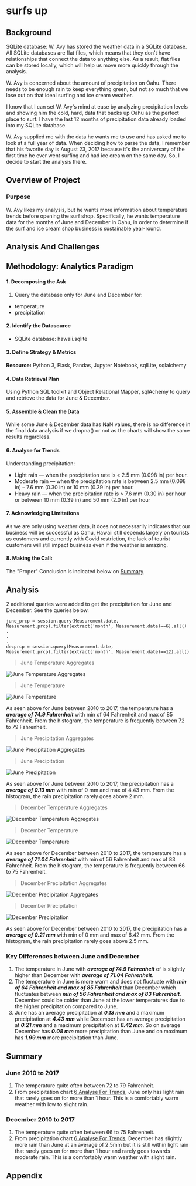 # surfs up

## Background


SQLite database: W. Avy has stored the weather data in a SQLite database. All SQLite databases are flat files, which means that they don't have relationships that connect the data to anything else. As a result, flat files can be stored locally, which will help us move more quickly through the analysis.

W. Avy is concerned about the amount of precipitation on Oahu. There needs to be enough rain to keep everything green, but not so much that we lose out on that ideal surfing and ice cream weather.

I know that I can set W. Avy's mind at ease by analyzing precipitation levels and showing him the cold, hard, data that backs up Oahu as the perfect place to surf. I have the last 12 months of precipitation data already loaded into my SQLite database.

W. Avy supplied me with the data he wants me to use and has asked me to look at a full year of data. When deciding how to parse the data, I remember that his favorite day is August 23, 2017 because it's the anniversary of the first time he ever went surfing and had ice cream on the same day. So, I decide to start the analysis there.

## Overview of Project
### Purpose

W. Avy likes my analysis, but he wants more information about temperature trends before opening the surf shop. Specifically, he wants temperature data for the months of June and December in Oahu, in order to determine if the surf and ice cream shop business is sustainable year-round.

## Analysis And Challenges

## Methodology: Analytics Paradigm

#### 1. Decomposing the Ask
1. Query the database only for June and December for:
* temperature
* precipitation

#### 2. Identify the Datasource
* SQLite database: hawaii.sqlite

#### 3. Define Strategy & Metrics
**Resource:** Python 3, Flask, Pandas, Jupyter Notebook, sqlLite, sqlalchemy

#### 4. Data Retrieval Plan
Using Python SQL toolkit and Object Relational Mapper, sqlAchemy to query and retrieve the data for June & December.

#### 5. Assemble & Clean the Data
While some June & December data has NaN values, there is no difference in the final data analysis if we dropna() or not as the charts will show the same results regardless.

#### 6. Analyse for Trends

Understanding precipitation:

* Light rain — when the precipitation rate is < 2.5 mm (0.098 in) per hour.
* Moderate rain — when the precipitation rate is between 2.5 mm (0.098 in) – 7.6 mm (0.30 in) or 10 mm (0.39 in) per hour.
* Heavy rain — when the precipitation rate is > 7.6 mm (0.30 in) per hour or between 10 mm (0.39 in) and 50 mm (2.0 in) per hour

#### 7. Acknowledging Limitations
As we are only using weather data, it does not necessarily indicates that our business will be successful as Oahu, Hawaii still depends largely on tourists as customers and currently with Covid restriction, the lack of tourist customers will still impact business even if the weather is amazing.  

#### 8. Making the Call:
The "Proper" Conclusion is indicated below on [Summary](#summary)

## Analysis

2 additional queries were added to get the precipitation for June and December. See the queries below.

```
june_prcp = session.query(Measurement.date, Measurement.prcp).filter(extract('month', Measurement.date)==6).all()
.
.
.
decprcp = session.query(Measurement.date, Measurement.prcp).filter(extract('month', Measurement.date)==12).all()
```

>June Temperature Aggregates

![June Temperature Aggregates](resources/junetempdesc.png)

>June Temperature

![June Temperature](resources/junetemp.png)

As seen above for June between 2010 to 2017, the temperature has a _**average of 74.9 Fahrenheit**_ with  min of 64 Fahrenheit and max of 85 Fahrenheit. From the histogram, the temperature is frequently between 72 to 79 Fahrenheit.

>June Precipitation Aggregates

![June Precipitation Aggregates](resources/juneprcpdesc.png)

>June Precipitation

![June Precipitation](resources/juneprcp.png)

As seen above for June between 2010 to 2017, the precipitation has a _**average of 0.13 mm**_ with  min of 0 mm and max of 4.43 mm. From the histogram, the rain precipitation rarely goes above 2 mm.

>December Temperature Aggregates

![December Temperature Aggregates](resources/dectempdesc.png)

>December Temperature

![December Temperature](resources/dectemp.png)

As seen above for December between 2010 to 2017, the temperature has a _**average of 71.04 Fahrenheit**_ with  min of 56 Fahrenheit and max of 83 Fahrenheit. From the histogram, the temperature is frequently between 66 to 75 Fahrenheit.

>December Precipitation Aggregates

![December Precipitation Aggregates](resources/decprcpdesc.png)

>December Precipitation

![December Precipitation](resources/decprcp.png)

As seen above for December between 2010 to 2017, the precipitation has a _**average of 0.21 mm**_ with  min of 0 mm and max of 6.42 mm. From the histogram, the rain precipitation rarely goes above 2.5 mm.

### Key Differences between June and December
1. The temperature in June with _**average of 74.9 Fahrenheit**_ of is slightly higher than December with _**average of 71.04 Fahrenheit**_.
2. The temperature in June is more warm and does not fluctuate with _**min of 64 Fahrenheit and max of 85 Fahrenheit**_ than December which fluctuates between _**min of 56 Fahrenheit and max of 83 Fahrenheit**_. December could be colder than June at the lower temperatures due to the higher precipitation compared to June.
3. June has an average precipitation at _**0.13 mm**_ and a maximum precipitation at _**4.43 mm**_ while December has an average precipitation at _**0.21 mm**_ and a maximum precipitation at _**6.42 mm**_. So on average December has _**0.08 mm**_ more precipitation than June and on maximum has _**1.99 mm**_ more precipitation than June.

## Summary

### June 2010 to 2017
1. The temperature quite often between 72 to 79 Fahrenheit.
2. From precipitation chart [6 Analyse For Trends](#6-analyse-for-trends), June only has light rain that rarely goes on for more than 1 hour.
This is a comfortably warm weather with low to slight rain.

### December 2010 to 2017
1. The temperature quite often between 66 to 75 Fahrenheit.
2. From precipitation chart [6 Analyse For Trends](#6-analyse-for-trends), December has slightly more rain than June at an average of 2.5mm  but it is still within light rain that rarely goes on for more than 1 hour and rarely goes towards moderate rain.
This is a comfortably warm weather with slight rain.

## Appendix

